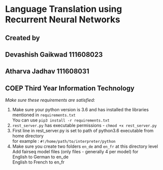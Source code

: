# Language Translation using Recurrent Neural Networks

## Created by
## Devashish Gaikwad 111608023
## Atharva Jadhav 111608031
## COEP Third Year Information Technology

*Make sure these requirements are satisfied:*
1. Make sure your python version is 3.6 and has installed the libraries mentioned in `requirements.txt`\
 You can use `pip3 install -r requirements.txt`
2. `rest_server.py` has executable permissions - `chmod +x rest_server.py`
3. First line in rest_server.py is set to path of python3.6 executable from home directory\
 for example : `#!/home/path/to/interpreter/python`
4. Make sure you create two folders `en_de` and `en_fr` at this directory level\
 Add fairseq model files (only files - generally 4 per model) for \
 English to German to en_de\
 English to French to en_fr